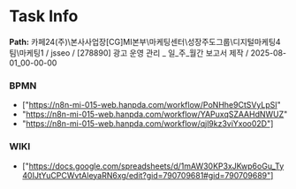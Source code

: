 # Task Info

**Path:** 카페24(주)\본사사업장\[CG]MI본부\마케팅센터\성장주도그룹\디지털마케팅4팀\마케팅1 / jsseo / [278890] 광고 운영 관리 _ 일_주_월간 보고서 제작 / 2025-08-01_00-00-00

### BPMN
- ["https://n8n-mi-015-web.hanpda.com/workflow/PoNHhe9CtSVyLpSI"
- "https://n8n-mi-015-web.hanpda.com/workflow/YAPuxqSZAAHdNWUZ"
- "https://n8n-mi-015-web.hanpda.com/workflow/qjl9kz3viYxoo02D"]

### WIKI
- ["https://docs.google.com/spreadsheets/d/1mAW30KP3xJKwp6oGu_Ty40IJtYuCPCWvtAleyaRN6xg/edit?gid=790709681#gid=790709689"]


